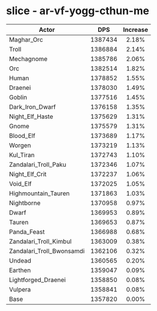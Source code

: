# slice - ar-vf-yogg-cthun-me
| Actor | DPS | Increase |
|---|:---:|:---:|
|Maghar_Orc|1387434|2.18%|
|Troll|1386884|2.14%|
|Mechagnome|1385786|2.06%|
|Orc|1382514|1.82%|
|Human|1378852|1.55%|
|Draenei|1378030|1.49%|
|Goblin|1377516|1.45%|
|Dark_Iron_Dwarf|1376158|1.35%|
|Night_Elf_Haste|1375629|1.31%|
|Gnome|1375579|1.31%|
|Blood_Elf|1373689|1.17%|
|Worgen|1373219|1.13%|
|Kul_Tiran|1372743|1.10%|
|Zandalari_Troll_Paku|1372346|1.07%|
|Night_Elf_Crit|1372237|1.06%|
|Void_Elf|1372025|1.05%|
|Highmountain_Tauren|1371863|1.03%|
|Nightborne|1370958|0.97%|
|Dwarf|1369953|0.89%|
|Tauren|1369653|0.87%|
|Panda_Feast|1366988|0.68%|
|Zandalari_Troll_Kimbul|1363009|0.38%|
|Zandalari_Troll_Bwonsamdi|1362106|0.32%|
|Undead|1360565|0.20%|
|Earthen|1359047|0.09%|
|Lightforged_Draenei|1358850|0.08%|
|Vulpera|1358841|0.08%|
|Base|1357820|0.00%|
